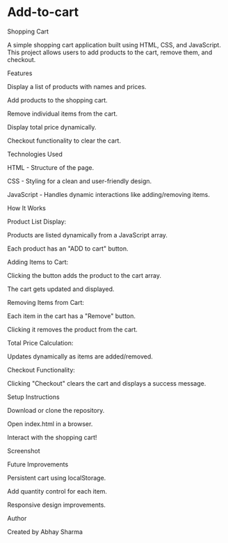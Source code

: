 # Add-to-cart
Shopping Cart

A simple shopping cart application built using HTML, CSS, and JavaScript. This project allows users to add products to the cart, remove them, and checkout.

Features

Display a list of products with names and prices.

Add products to the shopping cart.

Remove individual items from the cart.

Display total price dynamically.

Checkout functionality to clear the cart.

Technologies Used

HTML - Structure of the page.

CSS - Styling for a clean and user-friendly design.

JavaScript - Handles dynamic interactions like adding/removing items.

How It Works

Product List Display:

Products are listed dynamically from a JavaScript array.

Each product has an "ADD to cart" button.

Adding Items to Cart:

Clicking the button adds the product to the cart array.

The cart gets updated and displayed.

Removing Items from Cart:

Each item in the cart has a "Remove" button.

Clicking it removes the product from the cart.

Total Price Calculation:

Updates dynamically as items are added/removed.

Checkout Functionality:

Clicking "Checkout" clears the cart and displays a success message.

Setup Instructions

Download or clone the repository.

Open index.html in a browser.

Interact with the shopping cart!

Screenshot



Future Improvements

Persistent cart using localStorage.

Add quantity control for each item.

Responsive design improvements.

Author

Created by Abhay Sharma
